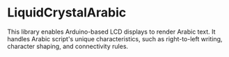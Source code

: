 # LiquidCrystalArabic
This library enables Arduino-based LCD displays to render Arabic text. It handles Arabic script's unique characteristics, such as right-to-left writing, character shaping, and connectivity rules.
